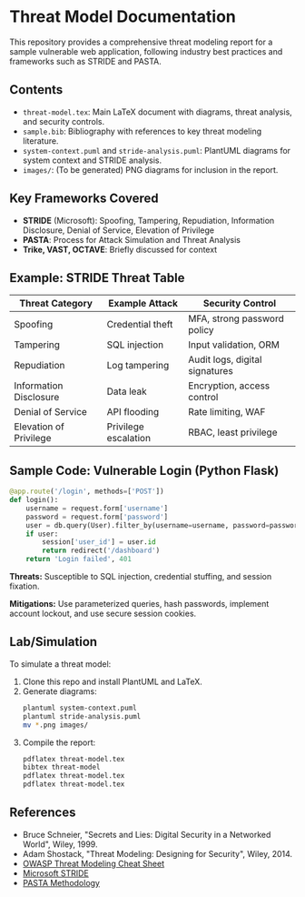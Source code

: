 # Threat Model Documentation

This repository provides a comprehensive threat modeling report for a sample vulnerable web application, following industry best practices and frameworks such as STRIDE and PASTA.

## Contents
- `threat-model.tex`: Main LaTeX document with diagrams, threat analysis, and security controls.
- `sample.bib`: Bibliography with references to key threat modeling literature.
- `system-context.puml` and `stride-analysis.puml`: PlantUML diagrams for system context and STRIDE analysis.
- `images/`: (To be generated) PNG diagrams for inclusion in the report.

## Key Frameworks Covered
- **STRIDE** (Microsoft): Spoofing, Tampering, Repudiation, Information Disclosure, Denial of Service, Elevation of Privilege
- **PASTA**: Process for Attack Simulation and Threat Analysis
- **Trike, VAST, OCTAVE**: Briefly discussed for context

## Example: STRIDE Threat Table

| Threat Category         | Example Attack         | Security Control                |
|------------------------|-----------------------|---------------------------------|
| Spoofing               | Credential theft      | MFA, strong password policy     |
| Tampering              | SQL injection         | Input validation, ORM           |
| Repudiation            | Log tampering         | Audit logs, digital signatures  |
| Information Disclosure | Data leak             | Encryption, access control      |
| Denial of Service      | API flooding          | Rate limiting, WAF              |
| Elevation of Privilege | Privilege escalation  | RBAC, least privilege           |

## Sample Code: Vulnerable Login (Python Flask)

```python
@app.route('/login', methods=['POST'])
def login():
	username = request.form['username']
	password = request.form['password']
	user = db.query(User).filter_by(username=username, password=password).first()
	if user:
		session['user_id'] = user.id
		return redirect('/dashboard')
	return 'Login failed', 401
```

**Threats:** Susceptible to SQL injection, credential stuffing, and session fixation.

**Mitigations:** Use parameterized queries, hash passwords, implement account lockout, and use secure session cookies.

## Lab/Simulation

To simulate a threat model:
1. Clone this repo and install PlantUML and LaTeX.
2. Generate diagrams:
   ```sh
   plantuml system-context.puml
   plantuml stride-analysis.puml
   mv *.png images/
   ```
3. Compile the report:
   ```sh
   pdflatex threat-model.tex
   bibtex threat-model
   pdflatex threat-model.tex
   pdflatex threat-model.tex
   ```

## References
- Bruce Schneier, "Secrets and Lies: Digital Security in a Networked World", Wiley, 1999.
- Adam Shostack, "Threat Modeling: Designing for Security", Wiley, 2014.
- [OWASP Threat Modeling Cheat Sheet](https://cheatsheetseries.owasp.org/cheatsheets/Threat_Modeling_Cheat_Sheet.html)
- [Microsoft STRIDE](https://docs.microsofhttps://verbose-adventure-7vw5jj5j94pp2p5xv.github.dev/t.com/en-us/security/engineering/stride-threat-modeling)
- [PASTA Methodology](https://www.securityinnovation.com/blog/pasta-threat-modeling-methodology/)
